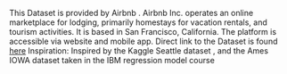 This Dataset is provided by Airbnb .
Airbnb Inc. operates an online marketplace for lodging, primarily homestays for vacation rentals, and tourism activities. It is based in San Francisco, California. The platform is accessible via website and mobile app. 
Direct link to the Dataset is found [here](http://data.insideairbnb.com/the-netherlands/north-holland/amsterdam/2021-02-08/visualisations/listings.csv)
Inspiration: Inspired by the Kaggle Seattle dataset , and the Ames IOWA dataset taken in the IBM regression model course
